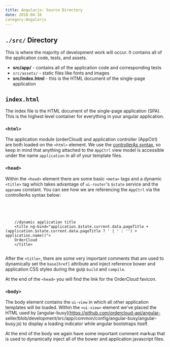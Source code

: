 ```yaml
---
title: Angularjs: Source Directory
date: 2018-04-16
category:Angularjs
---
```



## `./src/` Directory

This is where the majority of development work will occur. It contains all of
the application code, tests, and assets.



  

  * **src/app/** \- contains all of the application code and corresponding tests
  * `src/assets/` - static files like fonts and images
  * **src/index.html** \- this is the HTML document of the single-page application

## `index.html`

The index file is the HTML document of the single-page application (SPA). This
is the highest level container for everything in your angular application.

### `<html>`

The application module (orderCloud) and application controller (AppCtrl) are
both loaded on the `<html>` element. We use the [controllerAs
syntax](https://toddmotto.com/digging-into-angulars-controller-as-syntax/), so
keep in mind that anything attached to the `AppCtrl` view model is accessible
under the name `application` in all of your template files.

### `<head>`

Within the `<head>` element there are some basic `<meta>` tags and a dynamic
`<title>` tag which takes advantage of `ui-router`'s `$state` service and the
`appname` constant. You can see how we are referencing the `AppCtrl` via the
controllerAs syntax below:



```


    
    
    //dynamic application title
    <title ng-bind="application.$state.current.data.pageTitle + (application.$state.current.data.pageTitle ? ' | ' : '') + application.name()">
    OrderCloud
    </title>
    

```

After the `<title>`, there are some very important comments that are used to
dynamically set the `base[href]` attribute and inject reference bower and
application CSS styles during the gulp `build` and `compile`.

At the end of the `<head>` you will find the link for the OrderCloud favicon.

### `<body>`

The body element contains the `ui-view` in which all other application
templates will be loaded. Within the `<ui-view>` element we've placed the HTML
used by [angular-busy](https://github.com/ordercloud-api/angular-
seller/blob/development/src/app/common/config/angular-busy/angular-busy.js) to
display a loading indicator while angular bootstraps itself.

At the end of the body we again have some important comment markup that is
used to dynamically inject all of the bower and application javascript files.

